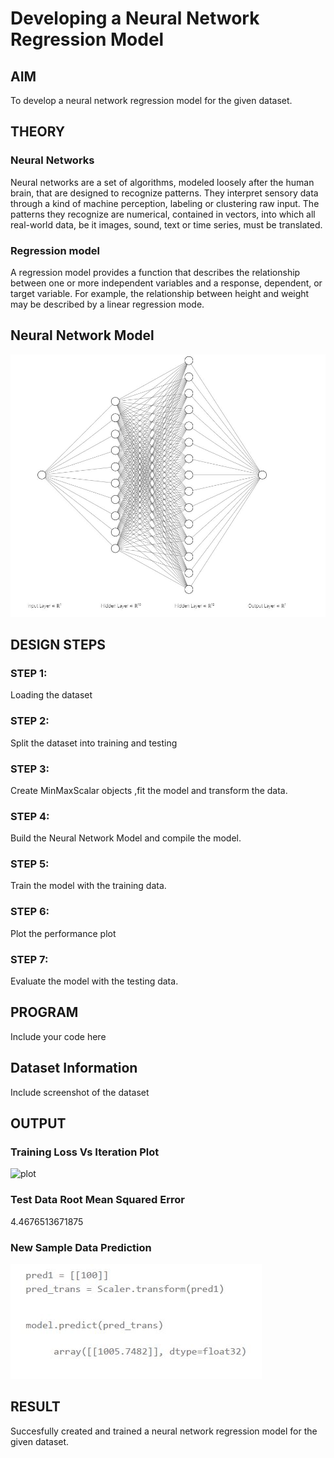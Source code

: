 # Developing a Neural Network Regression Model

## AIM

To develop a neural network regression model for the given dataset.

## THEORY

### Neural Networks
Neural networks are a set of algorithms, modeled loosely after the human brain, that are designed to recognize patterns. They interpret sensory data through a kind of machine perception, labeling or clustering raw input. The patterns they recognize are numerical, contained in vectors, into which all real-world data, be it images, sound, text or time series, must be translated.

### Regression model
A regression model provides a function that describes the relationship between one or more independent variables and a response, dependent, or target variable. For example, the relationship between height and weight may be described by a linear regression mode.

## Neural Network Model

<img src="https://github.com/yoursenpai69/basic-nn-model-177/blob/main/nn_arc.JPG" alt="NN architecture not available" title="Optional title">

## DESIGN STEPS

### STEP 1:

Loading the dataset

### STEP 2:

Split the dataset into training and testing

### STEP 3:

Create MinMaxScalar objects ,fit the model and transform the data.

### STEP 4:

Build the Neural Network Model and compile the model.

### STEP 5:

Train the model with the training data.

### STEP 6:

Plot the performance plot

### STEP 7:

Evaluate the model with the testing data.

## PROGRAM

Include your code here

## Dataset Information

Include screenshot of the dataset

## OUTPUT

### Training Loss Vs Iteration Plot

<img src="https://github.com/yoursenpai69/basic-nn-model-177/upload" alt="plot" title="Optional title">

### Test Data Root Mean Squared Error

4.4676513671875

### New Sample Data Prediction

<img src="https://github.com/yoursenpai69/basic-nn-model-177/blob/main/samp_output.JPG" alt="sample output" title="Optional title">

## RESULT
Succesfully created and trained a neural network regression model for the given dataset.
